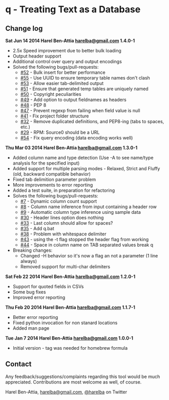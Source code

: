 # q - Treating Text as a Database

## Change log
**Sat Jun 14 2014 Harel Ben-Attia <harelba@gmail.com> 1.4.0-1**
- 2.5x Speed improvement due to better bulk loading
- Output header support
- Additional control over query and output encodings
- Solved the following bugs/pull-requests:
  - [#52](../../../issues/52) - Bulk insert for better performance
  - [#55](../../../issues/55) - Use UUID to ensure temporary table names don't clash
  - [#53](../../../issues/53) - Allow easier tab-delimited output
  - [#51](../../../issues/51) - Ensure that generated temp tables are uniquely named
  - [#50](../../../issues/50) - Copyright peculiarities
  - [#49](../../../issues/49) - Add option to output fieldnames as headers
  - [#48](../../../issues/48) - PEP 8
  - [#47](../../../issues/47) - Prevent regexp from failing when field value is null
  - [#41](../../../issues/41) - Fix project folder structure
  - [#32](../../../issues/32) - Remove duplicated definitions, and PEP8-ing (tabs to spaces, etc.)
  - [#29](../../../issues/29) - RPM: Source0 should be a URL
  - [#54](../../../issues/54) - Fix query encoding (data encoding works well)

**Thu Mar 03 2014 Harel Ben-Attia <harelba@gmail.com> 1.3.0-1**
- Added column name and type detection (Use -A to see name/type analysis for the specified input)
- Added support for multiple parsing modes - Relaxed, Strict and Fluffy (old, backward compatible behavior)
- Fixed tab delimition parameter problem
- More improvements to error reporting
- Added a test suite, in preparation for refactoring
- Solves the following bugs/pull-requests:
  - [#7](../../../issues/7)  - Dynamic column count support
  - [#8](../../../issues/8)  - Column name inference from input containing a header row
  - [#9](../../../issues/9)  - Automatic column type inference using sample data
  - [#30](../../../issues/30) - Header lines option does nothing
  - [#33](../../../issues/33) - Last column should allow for spaces?
  - [#35](../../../issues/35) - Add q.bat
  - [#38](../../../issues/38) - Problem with whitespace delimiter
  - [#43](../../../issues/43) - using the -t flag stopped the header flag from working
  - [#44](../../../issues/44) - Space in column name on TAB separated values break q
- Breaking changes:
  - Changed -H behavior so it's now a flag an not a parameter (1 line always)
  - Removed support for multi-char delimiters

**Sat Feb 22 2014 Harel Ben-Attia <harelba@gmail.com> 1.2.0-1**
- Support for quoted fields in CSVs
- Some bug fixes
- Improved error reporting

**Thu Feb 20 2014 Harel Ben-Attia <harelba@gmail.com> 1.1.7-1**
- Better error reporting
- Fixed python invocation for non stanard locations
- Added man page

**Tue Jan 7 2014 Harel Ben-Attia <harelba@gmail.com> 1.0.0-1**
- Initial version - tag was needed for homebrew formula

## Contact
Any feedback/suggestions/complaints regarding this tool would be much appreciated. Contributions are most welcome as well, of course.

Harel Ben-Attia, harelba@gmail.com, [@harelba](https://twitter.com/harelba) on Twitter

